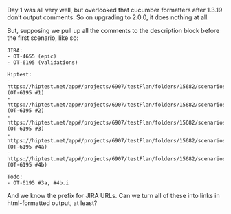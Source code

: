 Day 1 was all very well, but overlooked that cucumber formatters after 1.3.19
don’t output comments.  So on upgrading to 2.0.0, it does nothing at all.

But, supposing we pull up all the comments to the description block before
the first scenario, like so:

    JIRA:
	- OT-4655 (epic)
	- OT-6195 (validations)

	Hiptest:
	- https://hiptest.net/app#/projects/6907/testPlan/folders/15682/scenarios/84987 (OT-6195 #1)
	- https://hiptest.net/app#/projects/6907/testPlan/folders/15682/scenarios/84986 (OT-6195 #2)
	- https://hiptest.net/app#/projects/6907/testPlan/folders/15682/scenarios/93727 (OT-6195 #3)
	- https://hiptest.net/app#/projects/6907/testPlan/folders/15682/scenarios/93728 (OT-6195 #4a)
	- https://hiptest.net/app#/projects/6907/testPlan/folders/15682/scenarios/93729 (OT-6195 #4b)

	Todo:
	- OT-6195 #3a, #4b.i

And we know the prefix for JIRA URLs.  Can we turn all of these into links in
html-formatted output, at least?
